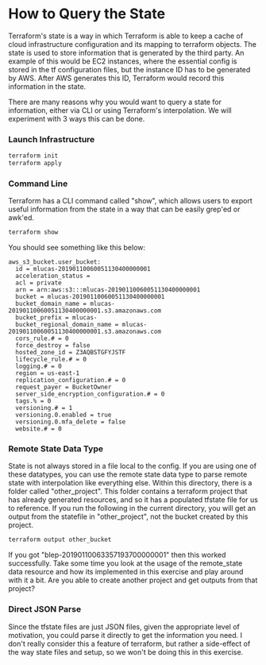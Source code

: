 # How to Query the State

Terraform's state is a way in which Terraform is able to keep a cache of cloud infrastructure configuration and its
mapping to terraform objects.  The state is used to store information that is generated by the third party.  An example
of this would be EC2 instances, where the essential config is stored in the tf configuration files, but the instance 
ID has to be generated by AWS.  After AWS generates this ID, Terraform would record this information in the state.

There are many reasons why you would want to query a state for information, either via CLI or using Terraform's 
interpolation.  We will experiment with 3 ways this can be done.

### Launch Infrastructure

```bash
terraform init
terraform apply
```

### Command Line

Terraform has a CLI command called "show", which allows users to export useful information from the state in a way 
that can be easily grep'ed or awk'ed.

```bash
terraform show
```

You should see something like this below:

```
aws_s3_bucket.user_bucket:
  id = mlucas-20190110060051130400000001
  acceleration_status =
  acl = private
  arn = arn:aws:s3:::mlucas-20190110060051130400000001
  bucket = mlucas-20190110060051130400000001
  bucket_domain_name = mlucas-20190110060051130400000001.s3.amazonaws.com
  bucket_prefix = mlucas-
  bucket_regional_domain_name = mlucas-20190110060051130400000001.s3.amazonaws.com
  cors_rule.# = 0
  force_destroy = false
  hosted_zone_id = Z3AQBSTGFYJSTF
  lifecycle_rule.# = 0
  logging.# = 0
  region = us-east-1
  replication_configuration.# = 0
  request_payer = BucketOwner
  server_side_encryption_configuration.# = 0
  tags.% = 0
  versioning.# = 1
  versioning.0.enabled = true
  versioning.0.mfa_delete = false
  website.# = 0
```

### Remote State Data Type

State is not always stored in a file local to the config.  If you are using one of these datatypes, you can use the 
remote state data type to parse remote state with interpolation like everything else.  Within this directory, there is 
a folder called "other_project".  This folder contains a terraform project that has already generated resources, and so
it has a populated tfstate file for us to reference.  If you run the following in the current directory, you will get 
an output from the statefile in "other_project", not the bucket created by this project.

```bash
terraform output other_bucket
```

If you got "blep-20190110063357193700000001" then this worked successfully.  Take some time you look at the usage of the 
remote_state data resource and how its implemented in this exercise and play around with it a bit.  Are you able to 
create another project and get outputs from that project?

### Direct JSON Parse

Since the tfstate files are just JSON files, given the appropriate level of motivation, you could parse it 
directly to get the information you need.  I don't really consider this a feature of terraform, but rather a side-effect
of the way state files and setup, so we won't be doing this in this exercise.